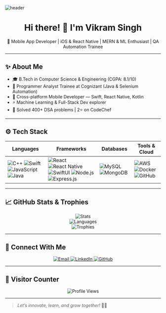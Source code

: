 <!-- Banner Image -->
<img src="https://capsule-render.vercel.app/api?type=waving&color=0:43cea2,100:185a9d&height=200&section=header&text=Hi%20I'm%20Vikram%20Singh!%20👋&fontSize=40&fontAlignY=35&desc=Mobile%20Developer%20|%20ML%20Enthusiast%20|%20Full%20Stack%20Learner&descAlignY=55" alt="header"/>

<h1 align="center">Hi there! 👋 I'm Vikram Singh</h1>

<p align="center">
  🚀 Mobile App Developer | iOS & React Native | MERN & ML Enthusiast | QA Automation Trainee
</p>

---

## ✨ About Me

- 🎓 B.Tech in Computer Science & Engineering (CGPA: 8.1/10)
- 💼 Programmer Analyst Trainee at Cognizant (Java & Selenium Automation)
- 📱 Cross-platform Mobile Developer — Swift, React Native, Kotlin
- ⚡ Machine Learning & Full-Stack Dev explorer
- 🏅 Solved 400+ DSA problems | 2⭐ on CodeChef

---

## ⚙️ Tech Stack

| Languages | Frameworks | Databases | Tools & Cloud |
| --------- | ---------- | --------- | -------------- |
| ![C++](https://img.shields.io/badge/C++-00599C?style=for-the-badge&logo=cplusplus&logoColor=white) ![Swift](https://img.shields.io/badge/Swift-FA7343?style=for-the-badge&logo=swift&logoColor=white) ![JavaScript](https://img.shields.io/badge/JavaScript-F7DF1E?style=for-the-badge&logo=javascript&logoColor=black) ![Java](https://img.shields.io/badge/Java-007396?style=for-the-badge&logo=java&logoColor=white) | ![React](https://img.shields.io/badge/React-20232A?style=for-the-badge&logo=react&logoColor=61DAFB) ![React Native](https://img.shields.io/badge/React%20Native-20232A?style=for-the-badge&logo=react&logoColor=61DAFB) ![SwiftUI](https://img.shields.io/badge/SwiftUI-1D1D1D?style=for-the-badge&logo=swift&logoColor=white) ![Node.js](https://img.shields.io/badge/Node.js-339933?style=for-the-badge&logo=nodedotjs&logoColor=white) ![Express.js](https://img.shields.io/badge/Express.js-000000?style=for-the-badge&logo=express&logoColor=white) | ![MySQL](https://img.shields.io/badge/MySQL-00758F?style=for-the-badge&logo=mysql&logoColor=white) ![MongoDB](https://img.shields.io/badge/MongoDB-4EA94B?style=for-the-badge&logo=mongodb&logoColor=white) | ![AWS](https://img.shields.io/badge/AWS-232F3E?style=for-the-badge&logo=amazon-aws&logoColor=white) ![Docker](https://img.shields.io/badge/Docker-2496ED?style=for-the-badge&logo=docker&logoColor=white) ![GitHub](https://img.shields.io/badge/GitHub-181717?style=for-the-badge&logo=github&logoColor=white) |

---


## 📈 GitHub Stats & Trophies

<p align="center">
  <img src="https://github-readme-stats.vercel.app/api?username=Viku69&show_icons=true&theme=react&border_radius=10" alt="Stats" />
  <br/>
  <img src="https://github-readme-stats.vercel.app/api/top-langs/?username=Viku69&layout=compact&theme=react&border_radius=10" alt="Languages" />
  <br/>
  <img src="https://github-profile-trophy.vercel.app/?username=Viku69&theme=onedark&margin-w=15&margin-h=15&row=1" alt="Trophies" />
</p>

---

## 🔗 Connect With Me

<p align="center">
  <a href="mailto:viku9667@gmail.com">
    <img src="https://img.shields.io/badge/Gmail-D14836?style=for-the-badge&logo=gmail&logoColor=white" alt="Email">
  </a>
  <a href="https://www.linkedin.com/in/Vikram-Singh">
    <img src="https://img.shields.io/badge/LinkedIn-0077B5?style=for-the-badge&logo=linkedin&logoColor=white" alt="LinkedIn">
  </a>
  <a href="https://github.com/Viku69">
    <img src="https://img.shields.io/badge/GitHub-181717?style=for-the-badge&logo=github&logoColor=white" alt="GitHub">
  </a>
</p>

---

## 👀 Visitor Counter

<p align="center">
  <img src="https://komarev.com/ghpvc/?username=Viku69&label=Profile%20Views&color=brightgreen&style=flat-square" alt="Profile Views"/>
</p>

---


> *Let’s innovate, learn, and grow together!* 🚀✨
